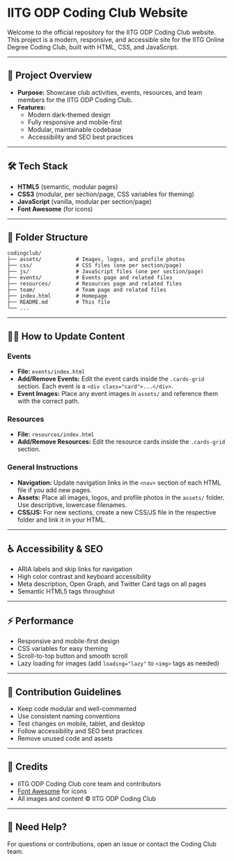 # IITG ODP Coding Club Website

Welcome to the official repository for the IITG ODP Coding Club website. This project is a modern, responsive, and accessible site for the IITG Online Degree Coding Club, built with HTML, CSS, and JavaScript.

---

## 🚀 Project Overview

- **Purpose:** Showcase club activities, events, resources, and team members for the IITG ODP Coding Club.
- **Features:**
  - Modern dark-themed design
  - Fully responsive and mobile-first
  - Modular, maintainable codebase
  - Accessibility and SEO best practices

---

## 🛠️ Tech Stack

- **HTML5** (semantic, modular pages)
- **CSS3** (modular, per section/page, CSS variables for theming)
- **JavaScript** (vanilla, modular per section/page)
- **Font Awesome** (for icons)

---

## 📁 Folder Structure

```
codingclub/
├── assets/           # Images, logos, and profile photos
├── css/              # CSS files (one per section/page)
├── js/               # JavaScript files (one per section/page)
├── events/           # Events page and related files
├── resources/        # Resources page and related files
├── team/             # Team page and related files
├── index.html        # Homepage
├── README.md         # This file
└── ...
```

---

## 🧑‍💻 How to Update Content

### Events

- **File:** `events/index.html`
- **Add/Remove Events:** Edit the event cards inside the `.cards-grid` section. Each event is a `<div class="card">...</div>`.
- **Event Images:** Place any event images in `assets/` and reference them with the correct path.

### Resources

- **File:** `resources/index.html`
- **Add/Remove Resources:** Edit the resource cards inside the `.cards-grid` section.

### General Instructions

- **Navigation:** Update navigation links in the `<nav>` section of each HTML file if you add new pages.
- **Assets:** Place all images, logos, and profile photos in the `assets/` folder. Use descriptive, lowercase filenames.
- **CSS/JS:** For new sections, create a new CSS/JS file in the respective folder and link it in your HTML.

---

## ♿ Accessibility & SEO

- ARIA labels and skip links for navigation
- High color contrast and keyboard accessibility
- Meta description, Open Graph, and Twitter Card tags on all pages
- Semantic HTML5 tags throughout

---

## ⚡ Performance

- Responsive and mobile-first design
- CSS variables for easy theming
- Scroll-to-top button and smooth scroll
- Lazy loading for images (add `loading="lazy"` to `<img>` tags as needed)

---

## 🧩 Contribution Guidelines

- Keep code modular and well-commented
- Use consistent naming conventions
- Test changes on mobile, tablet, and desktop
- Follow accessibility and SEO best practices
- Remove unused code and assets

---

## 🙏 Credits

- IITG ODP Coding Club core team and contributors
- [Font Awesome](https://fontawesome.com/) for icons
- All images and content © IITG ODP Coding Club


---

## 📢 Need Help?

For questions or contributions, open an issue or contact the Coding Club team.
